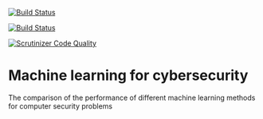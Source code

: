 [![Build Status](https://travis-ci.org/Logo252/Machine-learning-for-cybersecurity.svg?branch=master)](https://travis-ci.org/Logo252/Machine-learning-for-cybersecurity)

[![Build Status](https://scrutinizer-ci.com/g/Logo252/Machine-learning-for-cybersecurity/badges/build.png?b=master)](https://scrutinizer-ci.com/g/Logo252/Machine-learning-for-cybersecurity/build-status/master)

[![Scrutinizer Code Quality](https://scrutinizer-ci.com/g/Logo252/Machine-learning-for-cybersecurity/badges/quality-score.png?b=master)](https://scrutinizer-ci.com/g/Logo252/Machine-learning-for-cybersecurity/?branch=master)

# Machine learning for cybersecurity
The comparison of the performance of different machine learning methods for computer security problems